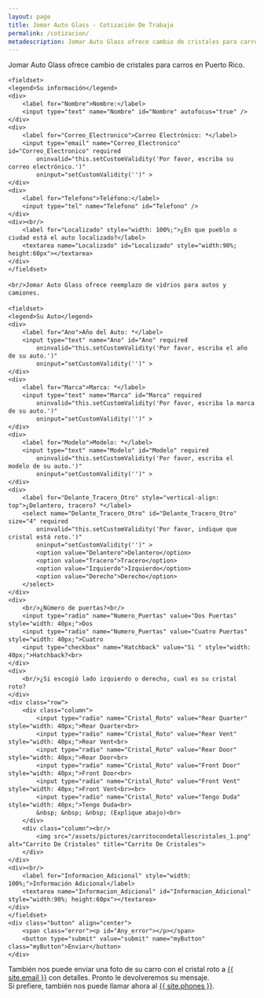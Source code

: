 ```yaml
---
layout: page
title: Jomar Auto Glass - Cotización De Trabajo
permalink: /cotizacion/
metadescription: Jomar Auto Glass ofrece cambio de cristales para carros en Puerto Rico. Reemplazo de vidrios para autos. 
---
```


Jomar Auto Glass ofrece cambio de cristales para carros en Puerto Rico.

<form name="precioporpagina" id="precioporpagina" onsubmit="myButton.disabled = true; return true;" data-netlify="true" method="post" action="{{ site.baseurl }}/cotizacion_response/index.html">
	<input type="hidden" name="data-netlify" value="true" />
	<input type="hidden" name="Fecha" id="Fecha" size=50 disabled />

	<fieldset>
	<legend>Su información</legend>	
	<div>
		<label for="Nombre">Nombre:</label>
		<input type="text" name="Nombre" id="Nombre" autofocus="true" />
	</div>
	<div>
		<label for="Correo_Electronico">Correo Electrónico: *</label>
		<input type="email" name="Correo_Electronico"  id="Correo_Electronico" required 
			oninvalid="this.setCustomValidity('Por favor, escriba su correo electrónico.')" 
			oninput="setCustomValidity('')" >
	</div>
	<div>
		<label for="Telefono">Teléfono:</label>
		<input type="tel" name="Telefono" id="Telefono" />
	</div>
	<div><br/>
		<label for="Localizado" style="width: 100%;">¿En que pueblo o ciudad está el auto localizado?</label>
		<textarea name="Localizado" id="Localizado" style="width:90%; height:60px"></textarea>
	</div>
	</fieldset>

	<br/>Jomar Auto Glass ofrece reemplazo de vidrios para autos y camiones. 

	<fieldset>
	<legend>Su Auto</legend>	
	<div>
		<label for="Ano">Año del Auto: *</label>
		<input type="text" name="Ano" id="Ano" required 
			oninvalid="this.setCustomValidity('Por favor, escriba el año de su auto.')" 
			oninput="setCustomValidity('')" >  
	</div>
	<div>
		<label for="Marca">Marca: *</label>
		<input type="text" name="Marca" id="Marca" required 
			oninvalid="this.setCustomValidity('Por favor, escriba la marca de su auto.')" 
			oninput="setCustomValidity('')" >
	</div>
	<div>
		<label for="Modelo">Modelo: *</label>
		<input type="text" name="Modelo" id="Modelo" required 
			oninvalid="this.setCustomValidity('Por favor, escriba el modelo de su auto.')" 
			oninput="setCustomValidity('')" >
	</div>
	<div>
		<label for="Delante_Tracero_Otro" style="vertical-align: top">¿Delantero, tracero? *</label>
		<select name="Delante_Tracero_Otro" id="Delante_Tracero_Otro" size="4" required 
			oninvalid="this.setCustomValidity('Por favor, indique que cristal está roto.')" 
			oninput="setCustomValidity('')" >
			<option value="Delantero">Delantero</option>
			<option value="Tracero">Tracero</option>
			<option value="Izquierdo">Izquierdo</option>
			<option value="Derecho">Derecho</option>
		</select>
	</div>
	<div>
		<br/>¿Número de puertas?<br/>
		<input type="radio" name="Numero_Puertas" value="Dos Puertas" style="width: 40px;">Dos
		<input type="radio" name="Numero_Puertas" value="Cuatro Puertas" style="width: 40px;">Cuatro
		<input type="checkbox" name="Hatchback" value="Si " style="width: 40px;">Hatchback?<br>
	</div>
	<div>
		<br/>¿Si escogió lado izquierdo o derecho, cual es su cristal roto?
	</div>
	<div class="row">
		<div class="column">
			<input type="radio" name="Cristal_Roto" value="Rear Quarter" style="width: 40px;">Rear Quarter<br>
			<input type="radio" name="Cristal_Roto" value="Rear Vent" style="width: 40px;">Rear Vent<br>
			<input type="radio" name="Cristal_Roto" value="Rear Door" style="width: 40px;">Rear Door<br>
			<input type="radio" name="Cristal_Roto" value="Front Door" style="width: 40px;">Front Door<br>
			<input type="radio" name="Cristal_Roto" value="Front Vent" style="width: 40px;">Front Vent<br><br>
			<input type="radio" name="Cristal_Roto" value="Tengo Duda" style="width: 40px;">Tengo Duda<br>
			&nbsp; &nbsp; &nbsp; (Explique abajo)<br>
		</div>
		<div class="column"><br/>
			<img src="/assets/pictures/carritocondetallescristales_1.png" alt="Carrito De Cristales" title="Carrito De Cristales">
		</div>
	</div>
	<div><br/>
		<label for="Informacion_Adicional" style="width: 100%;">Información Adicional</label>
		<textarea name="Informacion_Adicional" id="Informacion_Adicional" style="width:90%; height:60px"></textarea>
	</div>
	</fieldset>
	<div class="button" align="center">
		<span class="error"><p id="Any_error"></p></span>
		<button type="submit" value="submit" name="myButton" class="myButton">Enviar</button>
	</div>
</form>

También nos puede enviar una foto de su carro con el cristal roto a <a href="mailto:{{ site.email }}" title="{{ site.email }}">{{ site.email }}</a> con detalles. Pronto le devolveremos su mensaje.  <br/>
Si prefiere, también nos puede llamar ahora al <a href="tel:{{ site.phones-link }}" title="{{ site.phones }}">{{ site.phones }}</a>.

<script type="text/javascript">
  document.getElementById('Fecha').value = Date();
</script>
